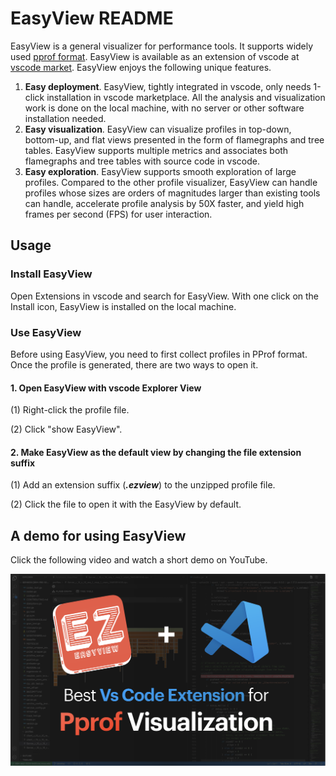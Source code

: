 # EasyView README

EasyView is a general visualizer for performance tools. It supports widely used [pprof format](https://github.com/google/pprof/blob/master/proto/profile.proto).
EasyView is available as an extension of vscode at [vscode market](https://marketplace.visualstudio.com/items?itemName=xuhpclib-easyview.easyview). EasyView enjoys the following unique features.

1. **Easy deployment**. EasyView, tightly integrated in vscode, only needs 1-click installation in vscode marketplace. All the analysis and visualization work is done on the local machine, with no server or other software installation needed. 
2. **Easy visualization**. EasyView can visualize profiles in top-down, bottom-up, and flat views presented in the form of flamegraphs and tree tables. EasyView supports multiple metrics and associates both flamegraphs and tree tables with source code in vscode.  
3. **Easy exploration**. EasyView supports smooth exploration of large profiles. Compared to the other profile visualizer, EasyView can handle profiles whose sizes are orders of magnitudes larger than existing tools can handle, accelerate profile analysis by 50X faster, and yield high frames per second (FPS) for user interaction.


## Usage

### Install EasyView

Open Extensions in vscode and search for EasyView. With one click on the Install icon, EasyView is installed on the local machine.

### Use EasyView

Before using EasyView, you need to first collect profiles in PProf format. 
Once the profile is generated, there are two ways to open it.


#### 1. Open EasyView with vscode Explorer View

(1) Right-click the profile file.

(2) Click "show EasyView".

#### 2. Make EasyView as the default view by changing the file extension suffix

(1) Add an extension suffix (***.ezview***) to the unzipped profile file.

(2) Click the file to open it with the EasyView by default.


## A demo for using EasyView

Click the following video and watch a short demo on YouTube.

[![YouTube](./YouTube.png)](https://youtu.be/NKS3pIe3-qQ)
